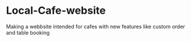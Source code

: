 # Local-Cafe-website
Making a webbsite intended for cafes with new features like custom order and table booking
